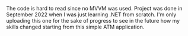 The code is hard to read since no MVVM was used. Project was done in September 2022 when I was just learning .NET from scratch.
I'm only uploading this one for the sake of progress to see in the future how my skills changed starting from this simple ATM application. 
